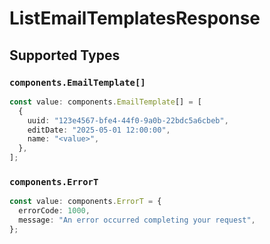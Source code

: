 # ListEmailTemplatesResponse


## Supported Types

### `components.EmailTemplate[]`

```typescript
const value: components.EmailTemplate[] = [
  {
    uuid: "123e4567-bfe4-44f0-9a0b-22bdc5a6cbeb",
    editDate: "2025-05-01 12:00:00",
    name: "<value>",
  },
];
```

### `components.ErrorT`

```typescript
const value: components.ErrorT = {
  errorCode: 1000,
  message: "An error occurred completing your request",
};
```

